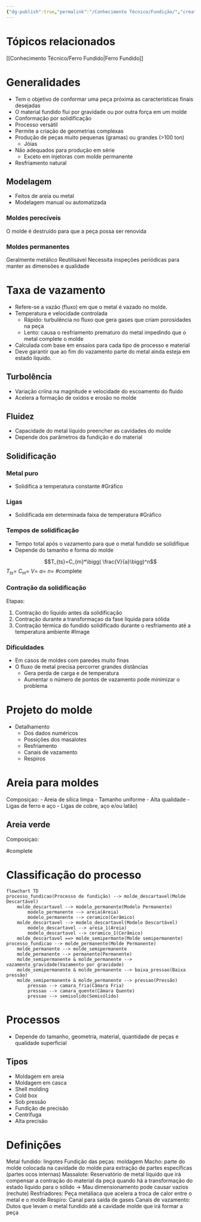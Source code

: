 ```yaml
---
{"dg-publish":true,"permalink":"/Conhecimento Técnico/Fundição/","created":"","updated":""}
---
```


# Tópicos relacionados
[[Conhecimento Técnico/Ferro Fundido\|Ferro Fundido]]

# Generalidades
- Tem o objetivo de conformar uma peça próxima as características finais desejadas
- O material fundido flui por gravidade ou por outra força em um molde
- Conformação por solidificação
- Processo versátil
- Permite a criação de geometrias complexas
- Produção de peças muito pequenas (gramas) ou grandes (>100 ton)
	- Jóias
- Não adequados para produção em série
	- Exceto em injetoras com molde permanente
- Resfriamento natural

## Modelagem
- Feitos de areia ou metal
- Modelagem manual ou automatizada

### Moldes perecíveis
O molde é destruído para que a peça possa ser renovida

### Moldes permanentes
Geralmente metálico
Reutilisável
Necessita inspeções periódicas para manter as dimensões e qualidade

# Taxa de vazamento
- Refere-se a vazão (fluxo) em que o metal é vazado no molde.
- Temperatura e velocidade controlada
	- Rápido: turbulência no fluxo que gera gases que criam porosidades na peça
	- Lento: causa o resfriamento prematuro do metal impedindo que o metal complete o molde
- Calculada com base em ensaios para cada tipo de processo e material
- Deve garantir que ao fim do vazamento parte do metal ainda esteja em estado líquido.
## Turbolência
- Variação críina na magnitude e velocidade do escoamento do fluido
- Acelera a formação de oxidos e erosão no molde

## Fluidez
- Capacidade do metal líquido preencher as cavidades do molde
- Depende dos parâmetros da fundição e do material

## Solidificação
### Metal puro
 - Solidifica a temperatura constante
 #Gráfico  
### Ligas
- Solidificada em determinada faixa de temperatura
#Gráfico

### Tempos de solidificação
- Tempo total após o vazamento para que o metal fundido se solidifique
- Depende do tamanho e forma do molde

$$T_{ts}=C_{m}*\bigg( \frac{V}{a}\bigg)^n$$
$T_{ts}=$
$C_{m}=$
$V=$
$a=$
$n=$
#complete 
### Contração da solidificação
Etapas:
1. Contração do líquido antes da solidificação
2. Contração durante a transformaçao da fase líquida para sólida
3. Contração térmica do fundido solidificado durante o resfriamento até a temperatura ambiente
#Image 

### Dificuldades
- Em casos de moldes com paredes muito finas 
- O fluxo de metal precisa percorrer grandes distâncias
	- Gera perda de carga e de temperatura
	- Aumentar o número de pontos de vazamento pode minimizar o problema

# Projeto do molde
- Detalhamento 
	- Dos dados numéricos
	- Possições dos masalotes
	- Resfriamento
	- Canais de vazamento
	- Respiros

# Areia para moldes
Composiçao:
	- Areia de sílica limpa
		- Tamanho uniforme
		- Alta qualidade
	- Ligas de ferro e aço
	- Ligas de cobre, aço e/ou latão)

## Areia verde
Composiçao:

#complete 

# Classificação do processo

```mermaid
flowchart TD
processo_fundicao(Processo de fundição) --> molde_descartavel(Molde Descartável)
	molde_descartavel --> modelo_permanente(Modelo Permanente)
		modelo_permanente --> areia(Areia)
		modelo_permanente --> ceramico(Cerâmico)
	molde_descartavel --> modelo_descartavel(Modelo Descartável)
		modelo_descartavel --> areia_1(Areia)
		modelo_descartavel --> ceramico_1(Cerâmico)
	molde_descartavel ==> molde_semipermante(Molde semipermanente)
processo_fundicao --> molde_permanente(Molde Permanente)
	molde_permanente --> molde_semipermanente
	molde_permanente --> permanente(Permanente)
	molde_semipermanente & molde_permanente --> vazamento_gravidade(Vazamento por gravidade)
	molde_semipermanente & molde_permanente --> baixa_pressao(Baixa pressão)
	molde_semipermanente & molde_permanente --> pressao(Pressão)
		pressao --> camara_fria(Câmara Fria)
		pressao --> camara_quente(Câmara Quente)
		pressao --> semisolido(Semisólido)
```
# Processos
- Depende do tamanho, geometria, material, quantidade de peças e qualidade superficial

## Tipos
- Moldagem em areia
- Moldagem em casca
- Shell molding
- Cold box
- Sob pressão
- Fundição de precisão
- Centrífuga
- Alta precisão

# Definições
Metal fundido: lingotes
Fundição das peças: moldagem
Macho: parte do molde colocada na cavidade do molde para extração de partes específicas (partes ocos internas)
Massalote: Reservatório de metal líquido que irá compensar a contração do material da peça quando há a transformação do estado líquido para o sólido -> Mau dimensionamento pode causar vazios (rechute)
Resfriadores: Peça metáliaca que acelera a troca de calor entre o metal e o molde
Respiro: Canal para saída de gases
Canais de vazamento: Dutos que levam o metal fundido até a cavidade molde que irá formar a peça

